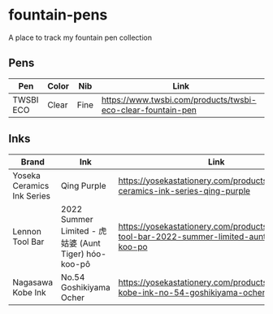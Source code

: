# fountain-pens
A place to track my fountain pen collection

## Pens

| Pen | Color | Nib | Link |
|---|---|---|---|
|TWSBI ECO|Clear|Fine|https://www.twsbi.com/products/twsbi-eco-clear-fountain-pen|

## Inks

| Brand | Ink | Link |
|---|---|---|
|Yoseka Ceramics Ink Series|Qing Purple|https://yosekastationery.com/products/yoseka-ceramics-ink-series-qing-purple|
|Lennon Tool Bar|2022 Summer Limited - 虎姑婆 (Aunt Tiger) hóo-koo-pô|https://yosekastationery.com/products/lennon-tool-bar-2022-summer-limited-aunt-tiger-hoo-koo-po|
|Nagasawa Kobe Ink|No.54 Goshikiyama Ocher|https://yosekastationery.com/products/nagasawa-kobe-ink-no-54-goshikiyama-ocher|
